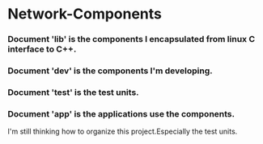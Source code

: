 # Network-Components

### Document 'lib' is the components I encapsulated from linux C interface to C++.<br/>
### Document 'dev' is the components I'm developing.<br/>
### Document 'test' is the test units.<br/>
### Document 'app' is the applications use the components.<br/>

I'm still thinking how to organize this project.Especially the test units.<br/>
